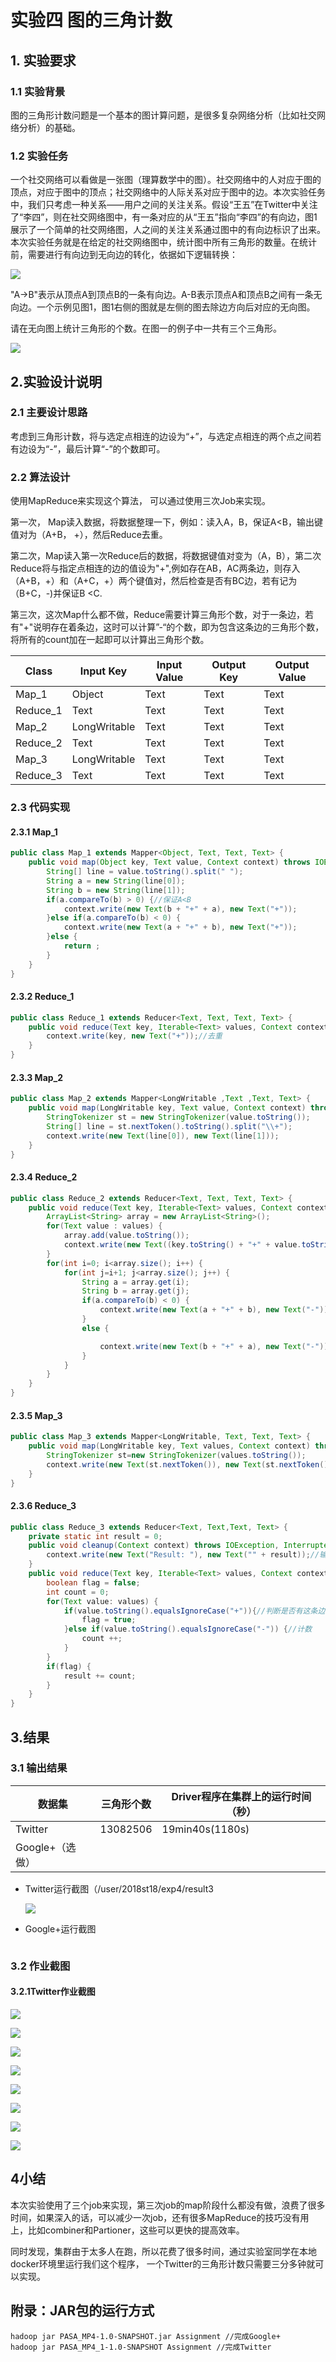 # 实验四 图的三角计数

## 1. 实验要求

### 1.1 实验背景

  图的三角形计数问题是一个基本的图计算问题，是很多复杂网络分析（比如社交网络分析）的基础。

### 1.2 实验任务

  一个社交网络可以看做是一张图（理算数学中的图）。社交网络中的人对应于图的顶点，对应于图中的顶点；社交网络中的人际关系对应于图中的边。本次实验任务中，我们只考虑一种关系——用户之间的关注关系。假设“王五”在Twitter中关注了“李四”，则在社交网络图中，有一条对应的从“王五”指向“李四”的有向边，图1展示了一个简单的社交网络图，人之间的关注关系通过图中的有向边标识了出来。本次实验任务就是在给定的社交网络图中，统计图中所有三角形的数量。在统计前，需要进行有向边到无向边的转化，依据如下逻辑转换：

![](C:\Users\28096\Desktop\2018-11-19_21-05-04.png)

  "A->B"表示从顶点A到顶点B的一条有向边。A-B表示顶点A和顶点B之间有一条无向边。一个示例见图1，图1右侧的图就是左侧的图去除边方向后对应的无向图。

  请在无向图上统计三角形的个数。在图一的例子中一共有三个三角形。

![](C:\Users\28096\Desktop\2018-11-19_21-11-28.png)



## 2.实验设计说明

### 2.1 主要设计思路 

  考虑到三角形计数，将与选定点相连的边设为“+”，与选定点相连的两个点之间若有边设为“-”，最后计算“-”的个数即可。

### 2.2 算法设计

  使用MapReduce来实现这个算法， 可以通过使用三次Job来实现。

  第一次， Map读入数据，将数据整理一下，例如：读入A，B，保证A<B，输出键值对为（A+B， +），然后Reduce去重。

  第二次，Map读入第一次Reduce后的数据，将数据键值对变为（A，B），第二次Reduce将与指定点相连的边的值设为"+",例如存在AB，AC两条边，则存入（A+B，+）和（A+C，+）两个键值对，然后检查是否有BC边，若有记为（B+C，-)并保证B <C.

第三次，这次Map什么都不做，Reduce需要计算三角形个数，对于一条边，若有"+"说明存在着条边，这时可以计算”-“的个数，即为包含这条边的三角形个数，将所有的count加在一起即可以计算出三角形个数。

| Class    | Input Key    | Input Value | Output Key | Output Value |
| -------- | ------------ | ----------- | ---------- | ------------ |
| Map_1    | Object       | Text        | Text       | Text         |
| Reduce_1 | Text         | Text        | Text       | Text         |
| Map_2    | LongWritable | Text        | Text       | Text         |
| Reduce_2 | Text         | Text        | Text       | Text         |
| Map_3    | LongWritable | Text        | Text       | Text         |
| Reduce_3 | Text         | Text        | Text       | Text         |

### 2.3 代码实现

#### 2.3.1 Map_1

```java
public class Map_1 extends Mapper<Object, Text, Text, Text> {
    public void map(Object key, Text value, Context context) throws IOException, InterruptedException {
        String[] line = value.toString().split(" ");
        String a = new String(line[0]);
        String b = new String(line[1]);
        if(a.compareTo(b) > 0) {//保证A<B
            context.write(new Text(b + "+" + a), new Text("+"));
        }else if(a.compareTo(b) < 0) {
            context.write(new Text(a + "+" + b), new Text("+"));
        }else {
            return ;
        }
    }
}
```

#### 2.3.2 Reduce_1

```java
public class Reduce_1 extends Reducer<Text, Text, Text, Text> {
    public void reduce(Text key, Iterable<Text> values, Context context) throws IOException, InterruptedException {
        context.write(key, new Text("+"));//去重
    }
}
```

#### 2.3.3 Map_2

```java
public class Map_2 extends Mapper<LongWritable ,Text ,Text, Text> {
    public void map(LongWritable key, Text value, Context context) throws IOException, InterruptedException {
        StringTokenizer st = new StringTokenizer(value.toString());
        String[] line = st.nextToken().toString().split("\\+");
        context.write(new Text(line[0]), new Text(line[1]));
    }
}
```

#### 2.3.4 Reduce_2

```java
public class Reduce_2 extends Reducer<Text, Text, Text, Text> {
    public void reduce(Text key, Iterable<Text> values, Context context) throws IOException, InterruptedException {
        ArrayList<String> array = new ArrayList<String>();
        for(Text value : values) {
            array.add(value.toString());
            context.write(new Text((key.toString() + "+" + value.toString())), new Text("+"));
        }
        for(int i=0; i<array.size(); i++) {
            for(int j=i+1; j<array.size(); j++) {
                String a = array.get(i);
                String b = array.get(j);
                if(a.compareTo(b) < 0) {
                    context.write(new Text(a + "+" + b), new Text("-"));//"-"表示邻边关系
                }
                else {

                    context.write(new Text(b + "+" + a), new Text("-"));
                }
            }
        }
    }
}
```



#### 2.3.5 Map_3

```java
public class Map_3 extends Mapper<LongWritable, Text, Text, Text> {
    public void map(LongWritable key, Text values, Context context) throws IOException, InterruptedException {
        StringTokenizer st=new StringTokenizer(values.toString());
        context.write(new Text(st.nextToken()), new Text(st.nextToken()));//什么都不做
    }
}
```



#### 2.3.6 Reduce_3

```java
public class Reduce_3 extends Reducer<Text, Text,Text, Text> {
    private static int result = 0;
    public void cleanup(Context context) throws IOException, InterruptedException {
        context.write(new Text("Result: "), new Text("" + result));//输出结果
    }
    public void reduce(Text key, Iterable<Text> values, Context context) throws IOException, InterruptedException {
        boolean flag = false;
        int count = 0;
        for(Text value: values) {
            if(value.toString().equalsIgnoreCase("+")){//判断是否有这条边
                flag = true;
            }else if(value.toString().equalsIgnoreCase("-")) {//计数
                count ++;
            }
        }
        if(flag) {
            result += count;
        }
    }
}
```



## 3.结果

### 3.1 输出结果

| 数据集          | 三角形个数 | Driver程序在集群上的运行时间（秒） |
| --------------- | ---------- | ---------------------------------- |
| Twitter         | 13082506   | 19min40s(1180s)                    |
| Google+（选做） |            |                                    |

* Twitter运行截图（/user/2018st18/exp4/result3

  ![](C:\Users\28096\Desktop\MapReduce4\2018-11-19_16-25-32.png)

* Google+运行截图

  ![]()

### 3.2 作业截图

#### 3.2.1Twitter作业截图

![](C:\Users\28096\Desktop\MapReduce4\2018-11-19_16-31-16.png)

![](C:\Users\28096\Desktop\MapReduce4\2018-11-19_16-31-51.png)

![](C:\Users\28096\Desktop\MapReduce4\Job1_1.png)

![](C:\Users\28096\Desktop\MapReduce4\Job1_3.png)

![](C:\Users\28096\Desktop\MapReduce4\Job2_1.png)

![](C:\Users\28096\Desktop\MapReduce4\Job2_3.png)

![](C:\Users\28096\Desktop\MapReduce4\Job3_1.png)

![](C:\Users\28096\Desktop\MapReduce4\Job3_3.png)



## 4小结

​	本次实验使用了三个job来实现，第三次job的map阶段什么都没有做，浪费了很多时间，如果深入的话，可以减少一次job，还有很多MapReduce的技巧没有用上，比如combiner和Partioner，这些可以更快的提高效率。

​	同时发现，集群由于太多人在跑，所以花费了很多时间，通过实验室同学在本地docker环境里运行我们这个程序， 一个Twitter的三角形计数只需要三分多钟就可以实现。

## 附录：JAR包的运行方式

```shell
hadoop jar PASA_MP4-1.0-SNAPSHOT.jar Assignment //完成Google+
hadoop jar PASA_MP4_1-1.0-SNAPSHOT Assignment //完成Twitter
```

